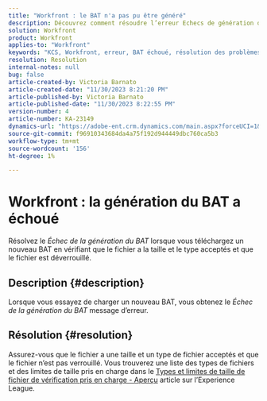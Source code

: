 ```yaml
---
title: "Workfront : le BAT n'a pas pu être généré"
description: Découvrez comment résoudre l’erreur Echecs de génération de BAT lorsque vous chargez un nouveau BAT dans Workfront.
solution: Workfront
product: Workfront
applies-to: "Workfront"
keywords: "KCS, Workfront, erreur, BAT échoué, résolution des problèmes"
resolution: Resolution
internal-notes: null
bug: false
article-created-by: Victoria Barnato
article-created-date: "11/30/2023 8:21:20 PM"
article-published-by: Victoria Barnato
article-published-date: "11/30/2023 8:22:55 PM"
version-number: 4
article-number: KA-23149
dynamics-url: "https://adobe-ent.crm.dynamics.com/main.aspx?forceUCI=1&pagetype=entityrecord&etn=knowledgearticle&id=ebf3dc00-be8f-ee11-8179-6045bd0065b6"
source-git-commit: f96910343684da4a75f192d944449dbc760ca5b3
workflow-type: tm+mt
source-wordcount: '156'
ht-degree: 1%

---
```


# Workfront : la génération du BAT a échoué


Résolvez le *Échec de la génération du BAT* lorsque vous téléchargez un nouveau BAT en vérifiant que le fichier a la taille et le type acceptés et que le fichier est déverrouillé.

## Description {#description}


Lorsque vous essayez de charger un nouveau BAT, vous obtenez le *Échec de la génération du BAT* message d’erreur.


## Résolution {#resolution}


Assurez-vous que le fichier a une taille et un type de fichier acceptés et que le fichier n’est pas verrouillé. Vous trouverez une liste des types de fichiers et des limites de taille pris en charge dans le [Types et limites de taille de fichier de vérification pris en charge - Aperçu](https://experienceleague.adobe.com/docs/workfront/using/review-and-approve-work/proofing/proofing-overview/supported-proofing-file-types.html?lang=en#:~:text=File%20size%20limits&amp;amp;text=Files%20must%20be%20less%20than,be%20less%20than%20100%20MB.) article sur l’Experience League.


